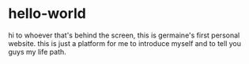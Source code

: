# hello-world
 
hi to whoever that's behind the screen, this is germaine's first personal website. this is just a platform for me to introduce myself and to tell you guys my life path. 
